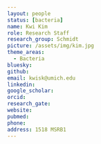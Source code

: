 ```yaml
---
layout: people
status: [bacteria]
name: Kwi Kim
role: Research Staff
research_group: Schmidt
picture: /assets/img/kim.jpg
theme_areas:
  - Bacteria
bluesky: 
github: 
email: kwisk@umich.edu
linkedin:
google_scholar: 
orcid: 
research_gate: 
website: 
pubmed: 
phone: 
address: 1518 MSRB1
---
```

